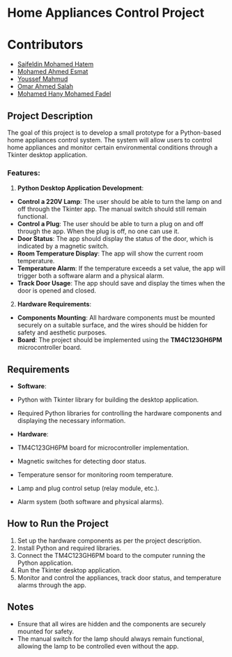 # Home Appliances Control Project

# Contributors
- [Saifeldin Mohamed Hatem](https://github.com/Trimbex)
- [Mohamed Ahmed Esmat](https://github.com/Mohamed-Ahmed-Esmat) 
- [Youssef Mahmud](https://github.com/youssef123tt)
- [Omar Ahmed Salah](https://github.com/Omar073)
- [Mohamed Hany Mohamed Fadel](https://github.com/Mohamed-Fadel222)

## Project Description
The goal of this project is to develop a small prototype for a Python-based home appliances control system. The system will allow users to control home appliances and monitor certain environmental conditions through a Tkinter desktop application.

### Features:
1. **Python Desktop Application Development**:
  - **Control a 220V Lamp**: The user should be able to turn the lamp on and off through the Tkinter app. The manual switch should still remain functional.
  - **Control a Plug**: The user should be able to turn a plug on and off through the app. When the plug is off, no one can use it.
  - **Door Status**: The app should display the status of the door, which is indicated by a magnetic switch.
  - **Room Temperature Display**: The app will show the current room temperature.
  - **Temperature Alarm**: If the temperature exceeds a set value, the app will trigger both a software alarm and a physical alarm.
  - **Track Door Usage**: The app should save and display the times when the door is opened and closed.

2. **Hardware Requirements**:
  - **Components Mounting**: All hardware components must be mounted securely on a suitable surface, and the wires should be hidden for safety and aesthetic purposes.
  - **Board**: The project should be implemented using the **TM4C123GH6PM** microcontroller board.

## Requirements
- **Software**:
 - Python with Tkinter library for building the desktop application.
 - Required Python libraries for controlling the hardware components and displaying the necessary information.
 
- **Hardware**:
 - TM4C123GH6PM board for microcontroller implementation.
 - Magnetic switches for detecting door status.
 - Temperature sensor for monitoring room temperature.
 - Lamp and plug control setup (relay module, etc.).
 - Alarm system (both software and physical alarms).

## How to Run the Project
1. Set up the hardware components as per the project description.
2. Install Python and required libraries.
3. Connect the TM4C123GH6PM board to the computer running the Python application.
4. Run the Tkinter desktop application.
5. Monitor and control the appliances, track door status, and temperature alarms through the app.

## Notes
- Ensure that all wires are hidden and the components are securely mounted for safety.
- The manual switch for the lamp should always remain functional, allowing the lamp to be controlled even without the app.
